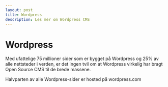 ```yaml
---
layout: post
title: Wordpress
description: Les mer om Wordpress CMS
---
```


# Wordpress
Med ufattelige 75 millioner sider som er bygget på Wordpress og 25% av alle nettsteder i verden, er det ingen tvil om at Wordpress virkelig har bragt Open Source CMS til de brede massene.

Halvparten av alle Wordpress-sider er hosted på wordpress.com
